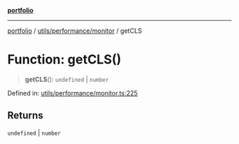 [**portfolio**](../../../../README.md)

***

[portfolio](../../../../modules.md) / [utils/performance/monitor](../README.md) / getCLS

# Function: getCLS()

> **getCLS**(): `undefined` \| `number`

Defined in: [utils/performance/monitor.ts:225](https://github.com/tnorlund/Portfolio/blob/4f706d28b2c6df82048680fc1e666622ac70c777/portfolio/utils/performance/monitor.ts#L225)

## Returns

`undefined` \| `number`
